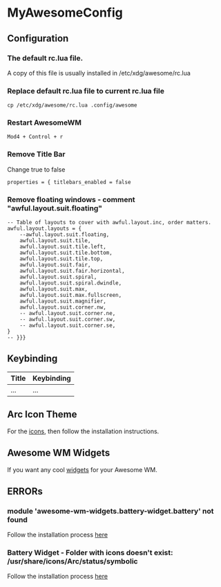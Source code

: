 # MyAwesomeConfig

## Configuration
### The default rc.lua file.
A copy of this file is usually installed in /etc/xdg/awesome/rc.lua
### Replace default rc.lua file to current rc.lua file
```
cp /etc/xdg/awesome/rc.lua .config/awesome
```
### Restart AwesomeWM
```
Mod4 + Control + r
```
### Remove Title Bar
Change true to false
```
properties = { titlebars_enabled = false
```
### Remove floating windows - comment "awful.layout.suit.floating"
```
-- Table of layouts to cover with awful.layout.inc, order matters.
awful.layout.layouts = {
    --awful.layout.suit.floating,
    awful.layout.suit.tile,
    awful.layout.suit.tile.left,
    awful.layout.suit.tile.bottom,
    awful.layout.suit.tile.top,
    awful.layout.suit.fair,
    awful.layout.suit.fair.horizontal,
    awful.layout.suit.spiral,
    awful.layout.suit.spiral.dwindle,
    awful.layout.suit.max,
    awful.layout.suit.max.fullscreen,
    awful.layout.suit.magnifier,
    awful.layout.suit.corner.nw,
    -- awful.layout.suit.corner.ne,
    -- awful.layout.suit.corner.sw,
    -- awful.layout.suit.corner.se,
}
-- }}}
```

## Keybinding
| Title  | Keybinding |
| ------------- | ------------- |
| ... | ... |

## Arc Icon Theme
For the [icons](https://github.com/horst3180/arc-icon-theme), then follow the installation instructions.

## Awesome WM Widgets
If you want any cool [widgets](https://github.com/streetturtle/awesome-wm-widgets) for your Awesome WM.

## ERRORs
### module 'awesome-wm-widgets.battery-widget.battery' not found
Follow the installation process [here](https://github.com/streetturtle/awesome-wm-widgets#installation)
### Battery Widget - Folder with icons doesn't exist: /usr/share/icons/Arc/status/symbolic
Follow the installation process [here](https://github.com/horst3180/arc-icon-theme#installation)
